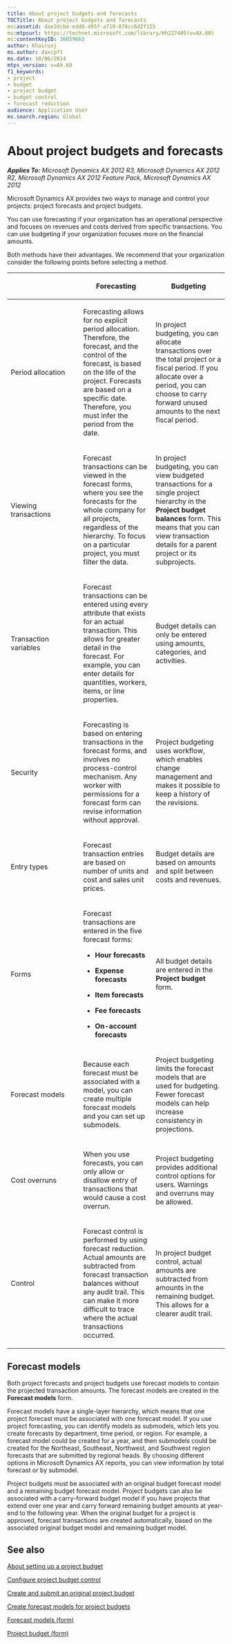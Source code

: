 ```yaml
---
title: About project budgets and forecasts
TOCTitle: About project budgets and forecasts
ms:assetid: dae2dcbe-edd8-495f-a710-078cc6d2f115
ms:mtpsurl: https://technet.microsoft.com/library/Hh227405(v=AX.60)
ms:contentKeyID: 36059663
author: Khairunj
ms.author: daxcpft
ms.date: 10/06/2014
mtps_version: v=AX.60
f1_keywords:
- project
- budget
- project budget
- budget control
- forecast reduction
audience: Application User
ms.search.region: Global
---
```


# About project budgets and forecasts 


_**Applies To:** Microsoft Dynamics AX 2012 R3, Microsoft Dynamics AX 2012 R2, Microsoft Dynamics AX 2012 Feature Pack, Microsoft Dynamics AX 2012_

Microsoft Dynamics AX provides two ways to manage and control your projects: project forecasts and project budgets.

You can use forecasting if your organization has an operational perspective and focuses on revenues and costs derived from specific transactions. You can use budgeting if your organization focuses more on the financial amounts.

Both methods have their advantages. We recommend that your organization consider the following points before selecting a method.

<table>
<colgroup>
<col style="width: 33%" />
<col style="width: 33%" />
<col style="width: 33%" />
</colgroup>
<thead>
<tr class="header">
<th><p></p></th>
<th><p>Forecasting</p></th>
<th><p>Budgeting</p></th>
</tr>
</thead>
<tbody>
<tr class="odd">
<td><p>Period allocation</p></td>
<td><p>Forecasting allows for no explicit period allocation. Therefore, the forecast, and the control of the forecast, is based on the life of the project. Forecasts are based on a specific date. Therefore, you must infer the period from the date.</p></td>
<td><p>In project budgeting, you can allocate transactions over the total project or a fiscal period. If you allocate over a period, you can choose to carry forward unused amounts to the next fiscal period.</p></td>
</tr>
<tr class="even">
<td><p>Viewing transactions</p></td>
<td><p>Forecast transactions can be viewed in the forecast forms, where you see the forecasts for the whole company for all projects, regardless of the hierarchy. To focus on a particular project, you must filter the data.</p></td>
<td><p>In project budgeting, you can view budgeted transactions for a single project hierarchy in the <strong>Project budget balances</strong> form. This means that you can view transaction details for a parent project or its subprojects.</p></td>
</tr>
<tr class="odd">
<td><p>Transaction variables</p></td>
<td><p>Forecast transactions can be entered using every attribute that exists for an actual transaction. This allows for greater detail in the forecast. For example, you can enter details for quantities, workers, items, or line properties.</p></td>
<td><p>Budget details can only be entered using amounts, categories, and activities.</p></td>
</tr>
<tr class="even">
<td><p>Security</p></td>
<td><p>Forecasting is based on entering transactions in the forecast forms, and involves no process-control mechanism. Any worker with permissions for a forecast form can revise information without approval.</p></td>
<td><p>Project budgeting uses workflow, which enables change management and makes it possible to keep a history of the revisions.</p></td>
</tr>
<tr class="odd">
<td><p>Entry types</p></td>
<td><p>Forecast transaction entries are based on number of units and cost and sales unit prices.</p></td>
<td><p>Budget details are based on amounts and split between costs and revenues.</p></td>
</tr>
<tr class="even">
<td><p>Forms</p></td>
<td><p>Forecast transactions are entered in the five forecast forms:</p>
<ul>
<li><p><strong>Hour forecasts</strong></p></li>
<li><p><strong>Expense forecasts</strong></p></li>
<li><p><strong>Item forecasts</strong></p></li>
<li><p><strong>Fee forecasts</strong></p></li>
<li><p><strong>On-account forecasts</strong></p></li>
</ul></td>
<td><p>All budget details are entered in the <strong>Project budget</strong> form.</p></td>
</tr>
<tr class="odd">
<td><p>Forecast models</p></td>
<td><p>Because each forecast must be associated with a model, you can create multiple forecast models and you can set up submodels.</p></td>
<td><p>Project budgeting limits the forecast models that are used for budgeting. Fewer forecast models can help increase consistency in projections.</p></td>
</tr>
<tr class="even">
<td><p>Cost overruns</p></td>
<td><p>When you use forecasts, you can only allow or disallow entry of transactions that would cause a cost overrun.</p></td>
<td><p>Project budgeting provides additional control options for users. Warnings and overruns may be allowed.</p></td>
</tr>
<tr class="odd">
<td><p>Control</p></td>
<td><p>Forecast control is performed by using forecast reduction. Actual amounts are subtracted from forecast transaction balances without any audit trail. This can make it more difficult to trace where the actual transactions occurred.</p></td>
<td><p>In project budget control, actual amounts are subtracted from amounts in the remaining budget. This allows for a clearer audit trail.</p></td>
</tr>
</tbody>
</table>


## Forecast models

Both project forecasts and project budgets use forecast models to contain the projected transaction amounts. The forecast models are created in the **Forecast models** form.

Forecast models have a single-layer hierarchy, which means that one project forecast must be associated with one forecast model. If you use project forecasting, you can identify models as submodels, which lets you create forecasts by department, time period, or region. For example, a forecast model could be created for a year, and then submodels could be created for the Northeast, Southeast, Northwest, and Southwest region forecasts that are submitted by regional heads. By choosing different options in Microsoft Dynamics AX reports, you can view information by total forecast or by submodel.

Project budgets must be associated with an original budget forecast model and a remaining budget forecast model. Project budgets can also be associated with a carry-forward budget model if you have projects that extend over one year and carry forward remaining budget amounts at year-end to the following year. When the original budget for a project is approved, forecast transactions are created automatically, based on the associated original budget model and remaining budget model.

## See also

[About setting up a project budget](about-setting-up-a-project-budget.md)

[Configure project budget control](configure-project-budget-control.md)

[Create and submit an original project budget](create-and-submit-an-original-project-budget.md)

[Create forecast models for project budgets](create-forecast-models-for-project-budgets.md)

[Forecast models (form)](https://technet.microsoft.com/library/aa620573\(v=ax.60\))

[Project budget (form)](https://technet.microsoft.com/library/hh227438\(v=ax.60\))

  


